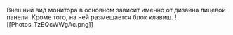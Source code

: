 Внешний вид монитора в основном зависит именно от дизайна лицевой панели. Кроме того, на ней размещается блок клавиш.
![[Photos_TzEQcWWgAc.png]]